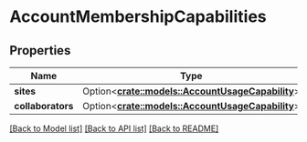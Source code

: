 # AccountMembershipCapabilities

## Properties

Name | Type | Description | Notes
------------ | ------------- | ------------- | -------------
**sites** | Option<[**crate::models::AccountUsageCapability**](accountUsageCapability.md)> |  | [optional]
**collaborators** | Option<[**crate::models::AccountUsageCapability**](accountUsageCapability.md)> |  | [optional]

[[Back to Model list]](../README.md#documentation-for-models) [[Back to API list]](../README.md#documentation-for-api-endpoints) [[Back to README]](../README.md)


